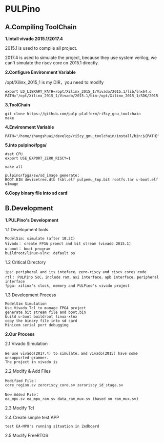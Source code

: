
PULPino
====

A.Compiling ToolChain
--

**1.Intall vivado 2015.1/2017.4**

2015.1 is used to compile all project.

2017.4 is used to simulate the project, because they use system verilog, we
can't simulate the riscv core on 2015.1 directly.

**2.Configure Environment Variable**

/opt/Xilinx_2015_1 is my DIR，you need to modify

	export LD_LIBRARY_PATH=/opt/Xilinx_2015_1/Vivado/2015.1/lib/lnx64.o
	PATH="/opt/Xilinx_2015_1/Vivado/2015.1/bin:/opt/Xilinx_2015_1/SDK/2015.1/bin:/opt/Xilinx_2015_1/SDK/2015.1/gnu/microblaze/lin/bin:/opt/Xilinx_2015_1/SDK/2015.1/gnu/arm/lin/bin:/opt/Xilinx_2015_1/SDK/2015.1/gnu/microblaze/linux_toolchain/lin64_be/bin:/opt/Xilinx_2015_1/SDK/2015.1/gnu/microblaze/linux_toolchain/lin64_le/bin:/opt/Xilinx_2015_1/DocNav:${PATH}"

**3.ToolChain**

	git clone https://github.com/pulp-platform/ri5cy_gnu_toolchain
	make

**4.Environment Variable**

	PATH="/home/zhangshuai/develop/ri5cy_gnu_toolchain/install/bin:${PATH}"

**5.into pulpino/fpga/**

	#set CPU
	export USE_EXPORT_ZERO_RISCY=1

	make all

	pulpino/fpga/sw/sd_image generate:
	BOOT.BIN devicetree.dtb fsbl.elf pulpemu_top.bit rootfs.tar u-boot.elf uImage

**6.Copy binary file into sd card**

B.Development
----

**1.PULPino's Development**

1.1 Development tools

	ModelSim: simulate (after 10.2C)
	Vivado： create FPGA proect and bit stream (vivado 2015.1)
	u-boot： boot program
	buildroot/linux-xlnx: default os

1.2 Critical Directory

	ips: peripheral and its inteface，zero-riscy and riscv cores code
	rtl： PULPino SoC，include ram，axi interface，apb interface，peripheral interface
	fpga: xilinx's clock, memory and PULPino's vivado project

1.3 Development Process

	ModelSim Simulation
	Use Vivado Tcl to manage FPGA project
	generate bit stream file and boot.bin
	build u-boot buildroot linux-xlnx
	copy the binary file into sd card
	Minicom serial port debugging

**2.Our Process**

2.1 Vivado Simulation

	We use vivado(2017.4) to simulate，and vivado(2015) have some unsupported grammer.
	The project in vivado is

2.2 Modify & Add Files

	Modified File：
	core_region.sv zeroriscy_core.sv zeroriscy_id_stage.sv

	New Added File：
	ea_mpu.sv ea_mpu_ram.sv data_ram_mux.sv (based on ram_mux.sv)

2.3 Modify Tcl

2.4 Create simple test APP

	test EA-MPU's running situation in Zedboard

2.5 Modify FreeRTOS
